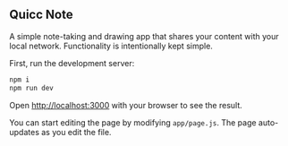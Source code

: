 ## Quicc Note

A simple note-taking and drawing app that shares your content with your local network. Functionality is intentionally kept simple. 

First, run the development server:

```bash
npm i 
npm run dev
```

Open [http://localhost:3000](http://localhost:3000) with your browser to see the result.

You can start editing the page by modifying `app/page.js`. The page auto-updates as you edit the file.
